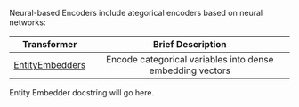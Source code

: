 Neural-based Encoders include ategorical encoders based on neural networks:

| Transformer | Brief Description |
|:----------:|:----------:|
| [EntityEmbedders](@ref) | Encode categorical variables into dense embedding vectors |


Entity Embedder docstring will go here.